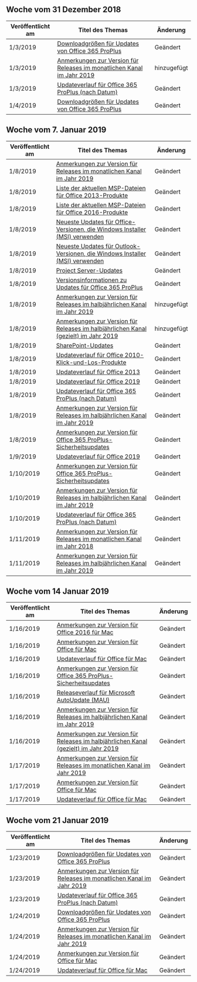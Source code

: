 <!-- This file is generated automatically each week. Changes made to this file will be overwritten.-->




## <a name="week-of-december-31-2018"></a>Woche vom 31 Dezember 2018


| Veröffentlicht am |Titel des Themas | Änderung |
|------|------------|--------|
| 1/3/2019 | [Downloadgrößen für Updates von Office 365 ProPlus](/OfficeUpdates/download-sizes-office365-proplus-updates) | Geändert |
| 1/3/2019 | [Anmerkungen zur Version für Releases im monatlichen Kanal im Jahr 2019](/OfficeUpdates/monthly-channel-2019) | hinzugefügt |
| 1/3/2019 | [Updateverlauf für Office 365 ProPlus (nach Datum)](/OfficeUpdates/update-history-office365-proplus-by-date) | Geändert |
| 1/4/2019 | [Downloadgrößen für Updates von Office 365 ProPlus](/OfficeUpdates/download-sizes-office365-proplus-updates) | Geändert |


## <a name="week-of-january-07-2019"></a>Woche vom 7. Januar 2019


| Veröffentlicht am |Titel des Themas | Änderung |
|------|------------|--------|
| 1/8/2019 | [Anmerkungen zur Version für Releases im monatlichen Kanal im Jahr 2019](/OfficeUpdates/monthly-channel-2019) | Geändert |
| 1/8/2019 | [Liste der aktuellen MSP-Dateien für Office 2013-Produkte](/OfficeUpdates/msp-files-office-2013) | Geändert |
| 1/8/2019 | [Liste der aktuellen MSP-Dateien für Office 2016-Produkte](/OfficeUpdates/msp-files-office-2016) | Geändert |
| 1/8/2019 | [Neueste Updates für Office-Versionen, die Windows Installer (MSI) verwenden](/OfficeUpdates/office-updates-msi) | Geändert |
| 1/8/2019 | [Neueste Updates für Outlook-Versionen, die Windows Installer (MSI) verwenden](/OfficeUpdates/outlook-updates-msi) | Geändert |
| 1/8/2019 | [Project Server-Updates](/OfficeUpdates/project-server-updates) | Geändert |
| 1/8/2019 | [Versionsinformationen zu Updates für Office 365 ProPlus](/OfficeUpdates/release-notes-office365-proplus) | Geändert |
| 1/8/2019 | [Anmerkungen zur Version für Releases im halbjährlichen Kanal im Jahr 2019](/OfficeUpdates/semi-annual-channel-2019) | hinzugefügt |
| 1/8/2019 | [Anmerkungen zur Version für Releases im halbjährlichen Kanal (gezielt) im Jahr 2019](/OfficeUpdates/semi-annual-channel-targeted-2019) | hinzugefügt |
| 1/8/2019 | [SharePoint-Updates](/OfficeUpdates/sharepoint-updates) | Geändert |
| 1/8/2019 | [Updateverlauf für Office 2010-Klick-und-Los-Produkte](/OfficeUpdates/update-history-office-2010-click-to-run) | Geändert |
| 1/8/2019 | [Updateverlauf für Office 2013](/OfficeUpdates/update-history-office-2013) | Geändert |
| 1/8/2019 | [Updateverlauf für Office 2019](/OfficeUpdates/update-history-office-2019) | Geändert |
| 1/8/2019 | [Updateverlauf für Office 365 ProPlus (nach Datum)](/OfficeUpdates/update-history-office365-proplus-by-date) | Geändert |
| 1/8/2019 | [Anmerkungen zur Version für Releases im halbjährlichen Kanal im Jahr 2019](/OfficeUpdates/semi-annual-channel-2019) | Geändert |
| 1/8/2019 | [Anmerkungen zur Version für Office 365 ProPlus-Sicherheitsupdates](/OfficeUpdates/office365-proplus-security-updates) | Geändert |
| 1/9/2019 | [Updateverlauf für Office 2019](/OfficeUpdates/update-history-office-2019) | Geändert |
| 1/10/2019 | [Anmerkungen zur Version für Office 365 ProPlus-Sicherheitsupdates](/OfficeUpdates/office365-proplus-security-updates) | Geändert |
| 1/10/2019 | [Anmerkungen zur Version für Releases im halbjährlichen Kanal im Jahr 2019](/OfficeUpdates/semi-annual-channel-2019) | Geändert |
| 1/10/2019 | [Updateverlauf für Office 365 ProPlus (nach Datum)](/OfficeUpdates/update-history-office365-proplus-by-date) | Geändert |
| 1/11/2019 | [Anmerkungen zur Version für Releases im monatlichen Kanal im Jahr 2018](/OfficeUpdates/monthly-channel-2018) | Geändert |
| 1/11/2019 | [Anmerkungen zur Version für Releases im halbjährlichen Kanal im Jahr 2019](/OfficeUpdates/semi-annual-channel-2019) | Geändert |


## <a name="week-of-january-14-2019"></a>Woche vom 14 Januar 2019


| Veröffentlicht am |Titel des Themas | Änderung |
|------|------------|--------|
| 1/16/2019 | [Anmerkungen zur Version für Office 2016 für Mac](/OfficeUpdates/release-notes-office-2016-mac) | Geändert |
| 1/16/2019 | [Anmerkungen zur Version für Office für Mac](/OfficeUpdates/release-notes-office-for-mac) | Geändert |
| 1/16/2019 | [Updateverlauf für Office für Mac](/OfficeUpdates/update-history-office-for-mac) | Geändert |
| 1/16/2019 | [Anmerkungen zur Version für Office 365 ProPlus-Sicherheitsupdates](/OfficeUpdates/office365-proplus-security-updates) | Geändert |
| 1/16/2019 | [Releaseverlauf für Microsoft AutoUpdate (MAU)](/OfficeUpdates/release-history-microsoft-autoupdate) | Geändert |
| 1/16/2019 | [Anmerkungen zur Version für Releases im halbjährlichen Kanal im Jahr 2019](/OfficeUpdates/semi-annual-channel-2019) | Geändert |
| 1/16/2019 | [Anmerkungen zur Version für Releases im halbjährlichen Kanal (gezielt) im Jahr 2019](/OfficeUpdates/semi-annual-channel-targeted-2019) | Geändert |
| 1/17/2019 | [Anmerkungen zur Version für Releases im monatlichen Kanal im Jahr 2019](/OfficeUpdates/monthly-channel-2019) | Geändert |
| 1/17/2019 | [Anmerkungen zur Version für Office für Mac](/OfficeUpdates/release-notes-office-for-mac) | Geändert |
| 1/17/2019 | [Updateverlauf für Office für Mac](/OfficeUpdates/update-history-office-for-mac) | Geändert |


## <a name="week-of-january-21-2019"></a>Woche vom 21 Januar 2019


| Veröffentlicht am |Titel des Themas | Änderung |
|------|------------|--------|
| 1/23/2019 | [Downloadgrößen für Updates von Office 365 ProPlus](/OfficeUpdates/download-sizes-office365-proplus-updates) | Geändert |
| 1/23/2019 | [Anmerkungen zur Version für Releases im monatlichen Kanal im Jahr 2019](/OfficeUpdates/monthly-channel-2019) | Geändert |
| 1/23/2019 | [Updateverlauf für Office 365 ProPlus (nach Datum)](/OfficeUpdates/update-history-office365-proplus-by-date) | Geändert |
| 1/24/2019 | [Downloadgrößen für Updates von Office 365 ProPlus](/OfficeUpdates/download-sizes-office365-proplus-updates) | Geändert |
| 1/24/2019 | [Anmerkungen zur Version für Releases im monatlichen Kanal im Jahr 2019](/OfficeUpdates/monthly-channel-2019) | Geändert |
| 1/24/2019 | [Anmerkungen zur Version für Office für Mac](/OfficeUpdates/release-notes-office-for-mac) | Geändert |
| 1/24/2019 | [Updateverlauf für Office für Mac](/OfficeUpdates/update-history-office-for-mac) | Geändert |
